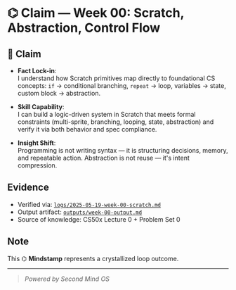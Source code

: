 # ⌬ Claim — Week 00: Scratch, Abstraction, Control Flow

## 📣 Claim

- **Fact Lock-in**:  
  I understand how Scratch primitives map directly to foundational CS concepts: `if` → conditional branching, `repeat` → loop, variables → state, custom block → abstraction.

- **Skill Capability**:  
  I can build a logic-driven system in Scratch that meets formal constraints (multi-sprite, branching, looping, state, abstraction) and verify it via both behavior and spec compliance.

- **Insight Shift**:  
  Programming is not writing syntax — it is structuring decisions, memory, and repeatable action. Abstraction is not reuse — it's intent compression.

## Evidence

- Verified via: [`logs/2025-05-19-week-00-scratch.md`](../../logs/2025-05-19-week-00-scratch.md)
- Output artifact: [`outputs/week-00-output.md`](../../outputs/week-00-output.md)
- Source of knowledge: CS50x Lecture 0 + Problem Set 0

## Note

This ⌬ **Mindstamp** represents a crystallized loop outcome.

---

> _Powered by Second Mind OS_
